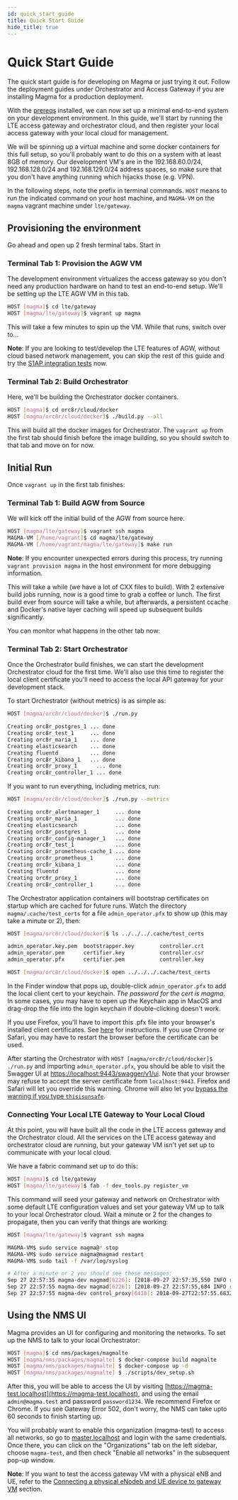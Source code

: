 ```yaml
---
id: quick_start_guide
title: Quick Start Guide
hide_title: true
---
```

# Quick Start Guide

The quick start guide is for developing on Magma or just trying it out. Follow
the deployment guides under Orchestrator and Access Gateway if you are
installing Magma for a production deployment.

With the [prereqs](prerequisites.md) installed, we can now set up a minimal
end-to-end system on your development environment. In this guide, we'll start
by running the LTE access gateway and orchestrator cloud, and then
register your local access gateway with your local cloud for management.

We will be spinning up a virtual machine and some docker containers for this
full setup, so you'll probably want to do this on a system with at least 8GB
of memory. Our development VM's are in the 192.168.60.0/24, 192.168.128.0/24 and
192.168.129.0/24 address spaces, so make sure that you don't have anything
running which hijacks those (e.g. VPN).

In the following steps, note the prefix in terminal commands. `HOST` means to
run the indicated command on your host machine, and `MAGMA-VM` on the `magma`
vagrant machine under `lte/gateway`.

## Provisioning the environment

Go ahead and open up 2 fresh terminal tabs. Start in

### Terminal Tab 1: Provision the AGW VM

The development environment virtualizes the access gateway so you don't need
any production hardware on hand to test an end-to-end setup.
We'll be setting up the LTE AGW VM in this tab.

```bash
HOST [magma]$ cd lte/gateway
HOST [magma/lte/gateway]$ vagrant up magma
```

This will take a few minutes to spin up the VM. While that runs, switch over
to...

**Note**: If you are looking to test/develop the LTE features of AGW, without
cloud based network management, you can skip the rest of this guide and try the
[S1AP integration tests](../lte/s1ap_tests.md) now.

### Terminal Tab 2: Build Orchestrator

Here, we'll be building the Orchestrator docker containers.

```bash
HOST [magma]$ cd orc8r/cloud/docker
HOST [magma/orc8r/cloud/docker]$ ./build.py --all
```

This will build all the docker images for Orchestrator. The `vagrant up` from
the first tab should finish before the image building, so you should switch
to that tab and move on for now.

## Initial Run

Once `vagrant up` in the first tab finishes:

### Terminal Tab 1: Build AGW from Source

We will kick off the initial build of the AGW from source here.

```bash
HOST [magma/lte/gateway]$ vagrant ssh magma
MAGMA-VM [/home/vagrant]$ cd magma/lte/gateway
MAGMA-VM [/home/vagrant/magma/lte/gateway]$ make run
```

**Note**: If you encounter unexpected errors during this process, try running
`vagrant provision magma` in the host environment for more debugging
information.

This will take a while (we have a lot of CXX files to build). With 2 extensive
build jobs running, now is a good time to grab a coffee or lunch. The first
build ever from source will take a while, but afterwards, a persistent ccache
and Docker's native layer caching will speed up subsequent builds
significantly.

You can monitor what happens in the other tab now:

### Terminal Tab 2: Start Orchestrator

Once the Orchestrator build finishes, we can start the development Orchestrator
cloud for the first time. We'll also use this time to register the local
client certificate you'll need to access the local API gateway for your
development stack.

To start Orchestrator (without metrics) is as simple as:

```bash
HOST [magma/orc8r/cloud/docker]$ ./run.py

Creating orc8r_postgres_1 ... done
Creating orc8r_test_1     ... done
Creating orc8r_maria_1    ... done
Creating elasticsearch    ... done
Creating fluentd          ... done
Creating orc8r_kibana_1   ... done
Creating orc8r_proxy_1      ... done
Creating orc8r_controller_1 ... done
```

If you want to run everything, including metrics, run:

```bash
HOST [magma/orc8r/cloud/docker]$ ./run.py --metrics

Creating orc8r_alertmanager_1     ... done
Creating orc8r_maria_1            ... done
Creating elasticsearch            ... done
Creating orc8r_postgres_1         ... done
Creating orc8r_config-manager_1   ... done
Creating orc8r_test_1             ... done
Creating orc8r_prometheus-cache_1 ... done
Creating orc8r_prometheus_1       ... done
Creating orc8r_kibana_1           ... done
Creating fluentd                  ... done
Creating orc8r_proxy_1            ... done
Creating orc8r_controller_1       ... done
```

The Orchestrator application containers will bootstrap certificates on startup
which are cached for future runs. Watch the directory `magma/.cache/test_certs`
for a file `admin_operator.pfx` to show up (this may take a minute or 2), then:

```bash
HOST [magma/orc8r/cloud/docker]$ ls ../../../.cache/test_certs

admin_operator.key.pem  bootstrapper.key        controller.crt          rootCA.key
admin_operator.pem      certifier.key           controller.csr          rootCA.pem
admin_operator.pfx      certifier.pem           controller.key          rootCA.srl

HOST [magma/orc8r/cloud/docker]$ open ../../../.cache/test_certs
```

In the Finder window that pops up, double-click `admin_operator.pfx` to add the
local client cert to your keychain. *The password for the cert is magma*.
In some cases, you may have to open up the Keychain app in MacOS and drag-drop
the file into the login keychain if double-clicking doesn't work.

If you use Firefox, you'll have to import this .pfx file into your browser's
installed client certificates. See [here](https://support.globalsign.com/customer/en/portal/articles/1211486-install-client-digital-certificate---firefox-for-windows)
for instructions. If you use Chrome or Safari, you may have to restart the
browser before the certificate can be used.

After starting the Orchestrator with `HOST [magma/orc8r/cloud/docker]$ ./run.py`
and importing `admin_operator.pfx`, you should be able to visit the Swagger UI
at [https://localhost:9443/swagger/v1/ui](https://localhost:9443/swagger/v1/ui).
Note that your browser may refuse to accept the server certificate from
`localhost:9443`. Firefox and Safari will let you override this warning. Chrome
will also let you [bypass the warning if you type `thisisunsafe`](https://www.technipages.com/google-chrome-bypass-your-connection-is-not-private-message).

### Connecting Your Local LTE Gateway to Your Local Cloud

At this point, you will have built all the code in the LTE access gateway and
the Orchestrator cloud. All the services on the LTE access gateway and
orchestrator cloud are running, but your gateway VM isn't yet set up to
communicate with your local cloud.

We have a fabric command set up to do this:

```bash
HOST [magma]$ cd lte/gateway
HOST [magma/lte/gateway]$ fab -f dev_tools.py register_vm
```

This command will seed your gateway and network on Orchestrator with some
default LTE configuration values and set your gateway VM up to talk to your
local Orchestrator cloud. Wait a minute or 2 for the changes to propagate,
then you can verify that things are working:

```bash
HOST [magma/lte/gateway]$ vagrant ssh magma

MAGMA-VM$ sudo service magma@* stop
MAGMA-VM$ sudo service magma@magmad restart
MAGMA-VM$ sudo tail -f /var/log/syslog

# After a minute or 2 you should see these messages:
Sep 27 22:57:35 magma-dev magmad[6226]: [2018-09-27 22:57:35,550 INFO root] Checkin Successful!
Sep 27 22:57:55 magma-dev magmad[6226]: [2018-09-27 22:57:55,684 INFO root] Processing config update g1
Sep 27 22:57:55 magma-dev control_proxy[6418]: 2018-09-27T22:57:55.683Z [127.0.0.1 -> streamer-controller.magma.test,8443] "POST /magma.Streamer/GetUpdates HTTP/2" 200 7bytes 0.009s
```

## Using the NMS UI

Magma provides an UI for configuring and monitoring the networks. To set up
the NMS to talk to your local Orchestrator:

```bash
HOST [magma]$ cd nms/packages/magmalte
HOST [magma/nms/packages/magmalte] $ docker-compose build magmalte
HOST [magma/nms/packages/magmalte] $ docker-compose up -d
HOST [magma/nms/packages/magmalte] $ ./scripts/dev_setup.sh
```

After this, you will be able to access the UI by visiting
[https://magma-test.localhost](https://magma-test.localhost), and using the email `admin@magma.test`
and password `password1234`. We recommend Firefox or Chrome. If you see Gateway Error 502, don't worry, the
NMS can take upto 60 seconds to finish starting up.

You will probably want to enable this organization (magma-test) to access all networks,
so go to [master.localhost](https://master.localhost) and login with the same credentials.
Once there, you can click on the "Organizations" tab on the left sidebar, choose
`magma-test`, and then check "Enable all networks" in the subsequent pop-up window.

**Note**: If you want to test the access gateway VM with a physical eNB and UE,
refer to
the [Connecting a physical eNodeb and UE device to gateway
VM](../lte/dev_notes.md#connecting-a-physical-enodeb-and-ue-to-gateway-vm)
section.
